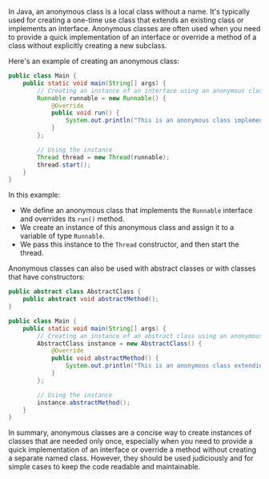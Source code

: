 In Java, an anonymous class is a local class without a name. It's typically used for creating a one-time use class that extends an existing class or implements an interface. Anonymous classes are often used when you need to provide a quick implementation of an interface or override a method of a class without explicitly creating a new subclass.

Here's an example of creating an anonymous class:

```java
public class Main {
    public static void main(String[] args) {
        // Creating an instance of an interface using an anonymous class
        Runnable runnable = new Runnable() {
            @Override
            public void run() {
                System.out.println("This is an anonymous class implementing the Runnable interface.");
            }
        };

        // Using the instance
        Thread thread = new Thread(runnable);
        thread.start();
    }
}
```

In this example:
- We define an anonymous class that implements the `Runnable` interface and overrides its `run()` method.
- We create an instance of this anonymous class and assign it to a variable of type `Runnable`.
- We pass this instance to the `Thread` constructor, and then start the thread.

Anonymous classes can also be used with abstract classes or with classes that have constructors:

```java
public abstract class AbstractClass {
    public abstract void abstractMethod();
}

public class Main {
    public static void main(String[] args) {
        // Creating an instance of an abstract class using an anonymous class
        AbstractClass instance = new AbstractClass() {
            @Override
            public void abstractMethod() {
                System.out.println("This is an anonymous class extending an abstract class.");
            }
        };

        // Using the instance
        instance.abstractMethod();
    }
}
```

In summary, anonymous classes are a concise way to create instances of classes that are needed only once, especially when you need to provide a quick implementation of an interface or override a method without creating a separate named class. However, they should be used judiciously and for simple cases to keep the code readable and maintainable.